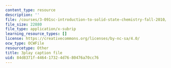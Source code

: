 ```yaml
---
content_type: resource
description: ''
file: /courses/3-091sc-introduction-to-solid-state-chemistry-fall-2010/84d8371f446417324d7680476a70cc76_FYJJHMLv9oM.srt
file_size: 22880
file_type: application/x-subrip
learning_resource_types: []
license: https://creativecommons.org/licenses/by-nc-sa/4.0/
ocw_type: OCWFile
resourcetype: Other
title: 3play caption file
uid: 84d8371f-4464-1732-4d76-80476a70cc76
---
```

